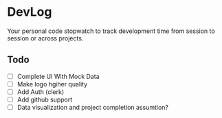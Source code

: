 # DevLog
Your personal code stopwatch to track development time from session to session or across projects.

## Todo
- [ ] Complete UI With Mock Data
- [ ] Make logo hgiher quality
- [ ] Add Auth (clerk)
- [ ] Add github support
- [ ] Data visualization and project completion assumtion?
